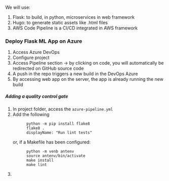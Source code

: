 We will use:
1. Flask: to build, in python, microservices in web framework
2. Hugo: to generate static assets like .html files
3. AWS Code Pipeline is a CI/CD integrated in AWS framework

### Deploy Flask ML App on Azure
1. Access Azure DevOps
2. Configure project
3. Access Pipeline section -> by clicking on code, you will automatically be redirected on GitHub source code
4. A push in the repo triggers a new build in the DevOps Azure
5. By accessing web app on the server, the app is already running the new build

##### Adding a quality control gate
1. In project folder, access the ```azure-pipeline.yml```
2. Add the following
   ```- script:
         python -m pip install flake8
         flake8 .
         displayName: "Run lint tests"
   ```
   or, if a Makefile has been configured:
   ```- script:
         python -m venb antenv
         source antenv/bin/activate
         make install
         make lint
   ```
4. 
